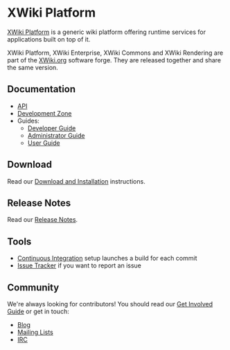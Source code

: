 # XWiki Platform

[XWiki Platform](http://platform.xwiki.org/xwiki/bin/view/Main/) is a generic wiki platform offering runtime services for applications built on top of it.

XWiki Platform, XWiki Enterprise, XWiki Commons and XWiki Rendering are part of the [XWiki.org](http://www.xwiki.org/) software forge. They are released together and share the same version.

## Documentation
* [API](http://platform.xwiki.org/xwiki/bin/view/DevGuide/API)
* [Development Zone](http://dev.xwiki.org/xwiki/bin/view/Community/)
* Guides:
  * [Developer Guide](http://platform.xwiki.org/xwiki/bin/view/DevGuide/)
  * [Administrator Guide](http://platform.xwiki.org/xwiki/bin/view/AdminGuide/)
  * [User Guide](http://enterprise.xwiki.org/xwiki/bin/view/GettingStarted/)

## Download
Read our [Download and Installation](http://enterprise.xwiki.org/xwiki/bin/view/Main/Download) instructions.

## Release Notes
Read our [Release Notes](http://www.xwiki.org/xwiki/bin/view/ReleaseNotes/).

## Tools
* [Continuous Integration](http://ci.xwiki.org/) setup launches a build for each commit
* [Issue Tracker](http://jira.xwiki.org/) if you want to report an issue

## Community
We're always looking for contributors! 
You should read our [Get Involved Guide](http://dev.xwiki.org/xwiki/bin/view/Community/Contributing) or get in touch:
* [Blog](http://www.xwiki.org/xwiki/bin/view/Blog/)
* [Mailing Lists](http://dev.xwiki.org/xwiki/bin/view/Community/MailingLists)
* [IRC](http://dev.xwiki.org/xwiki/bin/view/Community/IRC)
